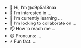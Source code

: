 - 👋 Hi, I’m @c9p5a18naa
- 👀 I’m interested in ...
- 🌱 I’m currently learning ...
- 💞️ I’m looking to collaborate on ...
- 📫 How to reach me ...
- 😄 Pronouns: ...
- ⚡ Fun fact: ...

<!---
c9p5a18naa/c9p5a18naa is a ✨ special ✨ repository because its `README.md` (this file) appears on your GitHub profile.
You can click the Preview link to take a look at your changes.
--->

